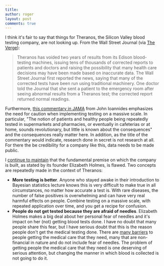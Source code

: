 ```yaml
---
title:
author: roger
layout: post
comments: true
---
```


I think it's fair to say that things for Theranos, the Silicon Valley blood testing company, are not looking up. From the Wall Street Journal (via [The Verge](http://www.theverge.com/2016/5/19/11711004/theranos-voids-edison-blood-test-results)):

> Theranos has voided two years of results from its Edison blood-testing machines, issuing tens of thousands of corrected reports to patients and doctors and raising the possibility that many health care decisions may have been made based on inaccurate data. The Wall Street Journal first reported the news, saying that many of the corrected tests have been run using traditional machinery. One doctor told the Journal that she sent a patient to the emergency room after seeing abnormal results from a Theranos test; the corrected report returned normal readings.

Furthermore, [this commentary in JAMA](http://jama.jamanetwork.com/article.aspx?articleid=2524161#.Vz-lkeuAj9p.twitter) from John Ioannides emphasizes the need for caution when implementing testing on a massive scale. In particular, "The notion of patients and healthy people being repeatedly tested in supermarkets and pharmacies, or eventually in cafeterias or at home, sounds revolutionary, but little is known about the consequences" and the consequences really matter here. In addition, as the title of the commentary would indicate, research done in secret is not research at all. For there the be credibility for a company like this, data needs to be made public. 

I [continue to maintain](http://simplystatistics.org/2015/10/28/discussion-of-the-theranos-controversy-with-elizabeth-matsui/) that the fundamental premise on which the company is built, as stated by its founder Elizabeth Holmes, is flawed. Two concepts are repeatedly made in the context of Theranos:

* **More testing is better**. Anyone who stayed awake in their introduction to Bayesian statistics lecture knows this is very difficult to make true in all circumstances, no matter how accurate a test is. With rare diseases, the number of false positives is overwhelming and can have very real harmful effects on people. Combine testing on a massive scale, with repeated application over time, and you get a recipe for confusion.
* **People do not get tested because they are afraid of needles**. Elizabeth Holmes makes a big deal about her personal fear of needles and it's impact on her (not) getting blood tests done. I have no doubt that many people share this fear, but I have serious doubt that this is the reason people don't get the medical testing done. There are [many barriers](http://www.rwjf.org/en/library/research/2012/02/special-issue-of-health-services-research-links-health-care-rese/nonfinancial-barriers-and-access-to-care-for-us-adults.html) to people getting the medical care that they need, many that are non-financial in nature and do not include fear of needles. The problem of getting people the medical care that they need is one deserving of serious attention, but changing the manner in which blood is collected is not going to do it.